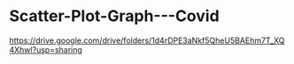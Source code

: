 # Scatter-Plot-Graph---Covid

https://drive.google.com/drive/folders/1d4rDPE3aNkf5QheU5BAEhm7T_XQ4Xhwl?usp=sharing
